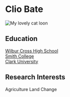 
# Clio Bate

![My lovely cat loon](https://github.com/cvbate/resume/blob/main/desktop/loon.jpg)

## Education

[Wilbur Cross High School](https://ct50000447.schoolwires.net/cross)  
[Smith College](https://www.smith.edu/)  
[Clark University](https://www.clarku.edu/graduate-education/?utm_source=GoogleAds&utm_medium=SEM&utm_campaign=BrandedMass&utm_content=LFM&gclid=CjwKCAjw6eWnBhAKEiwADpnw9gyUw9kGrFfxcDoxQw94YrxymsS24sxKb8cPWN3GY3T_3nIF4uOjOhoCB48QAvD_BwE)  

## Research Interests

Agriculture 
Land Change
